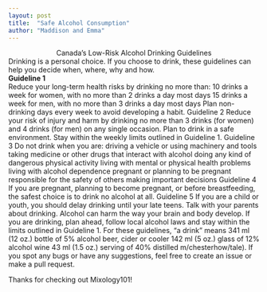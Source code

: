```yaml
---
layout: post
title:  "Safe Alcohol Consumption"
author: "Maddison and Emma"
---
```


<center> Canada’s Low-Risk Alcohol Drinking Guidelines <br/> </center>
Drinking is a personal choice. If you choose to drink, these guidelines can help you decide when, where, why and how. <br/>
<b>Guideline 1</b><br/>
Reduce your long-term health risks by drinking no more than:
10 drinks a week for women, with no more than 2 drinks a day most days
15 drinks a week for men, with no more than 3 drinks a day most days
Plan non-drinking days every week to avoid developing a habit.
Guideline 2
Reduce your risk of injury and harm by drinking no more than 3 drinks (for women) and 4 drinks (for men) on any single occasion.
Plan to drink in a safe environment. Stay within the weekly limits outlined in Guideline 1.
Guideline 3
Do not drink when you are:
driving a vehicle or using machinery and tools
taking medicine or other drugs that interact with alcohol
doing any kind of dangerous physical activity
living with mental or physical health problems
living with alcohol dependence
pregnant or planning to be pregnant
responsible for the safety of others
making important decisions
Guideline 4
If you are pregnant, planning to become pregnant, or before breastfeeding, the safest choice is to drink no alcohol at all.
Guideline 5
If you are a child or youth, you should delay drinking until your late teens. Talk with your parents about drinking. Alcohol can harm the way your brain and body develop.
If you are drinking, plan ahead, follow local alcohol laws and stay within the limits outlined in Guideline 1.
For these guidelines, “a drink” means
341 ml (12 oz.) bottle of 5% alcohol beer, cider or cooler
142 ml (5 oz.) glass of 12% alcohol wine
43 ml (1.5 oz.) serving of 40% distilled
m/chesterhow/tale). If you spot any bugs or have any suggestions, feel free to create an issue or make a pull request.

Thanks for checking out Mixology101!
